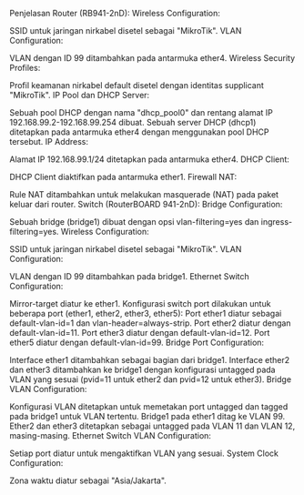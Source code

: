 Penjelasan
Router (RB941-2nD):
Wireless Configuration:

SSID untuk jaringan nirkabel disetel sebagai "MikroTik".
VLAN Configuration:

VLAN dengan ID 99 ditambahkan pada antarmuka ether4.
Wireless Security Profiles:

Profil keamanan nirkabel default disetel dengan identitas supplicant "MikroTik".
IP Pool dan DHCP Server:

Sebuah pool DHCP dengan nama "dhcp_pool0" dan rentang alamat IP 192.168.99.2-192.168.99.254 dibuat.
Sebuah server DHCP (dhcp1) ditetapkan pada antarmuka ether4 dengan menggunakan pool DHCP tersebut.
IP Address:

Alamat IP 192.168.99.1/24 ditetapkan pada antarmuka ether4.
DHCP Client:

DHCP Client diaktifkan pada antarmuka ether1.
Firewall NAT:

Rule NAT ditambahkan untuk melakukan masquerade (NAT) pada paket keluar dari router.
Switch (RouterBOARD 941-2nD):
Bridge Configuration:

Sebuah bridge (bridge1) dibuat dengan opsi vlan-filtering=yes dan ingress-filtering=yes.
Wireless Configuration:

SSID untuk jaringan nirkabel disetel sebagai "MikroTik".
VLAN Configuration:

VLAN dengan ID 99 ditambahkan pada bridge1.
Ethernet Switch Configuration:

Mirror-target diatur ke ether1.
Konfigurasi switch port dilakukan untuk beberapa port (ether1, ether2, ether3, ether5):
Port ether1 diatur sebagai default-vlan-id=1 dan vlan-header=always-strip.
Port ether2 diatur dengan default-vlan-id=11.
Port ether3 diatur dengan default-vlan-id=12.
Port ether5 diatur dengan default-vlan-id=99.
Bridge Port Configuration:

Interface ether1 ditambahkan sebagai bagian dari bridge1.
Interface ether2 dan ether3 ditambahkan ke bridge1 dengan konfigurasi untagged pada VLAN yang sesuai (pvid=11 untuk ether2 dan pvid=12 untuk ether3).
Bridge VLAN Configuration:

Konfigurasi VLAN ditetapkan untuk memetakan port untagged dan tagged pada bridge1 untuk VLAN tertentu.
Bridge1 pada ether1 ditag ke VLAN 99.
Ether2 dan ether3 ditetapkan sebagai untagged pada VLAN 11 dan VLAN 12, masing-masing.
Ethernet Switch VLAN Configuration:

Setiap port diatur untuk mengaktifkan VLAN yang sesuai.
System Clock Configuration:

Zona waktu diatur sebagai "Asia/Jakarta".
